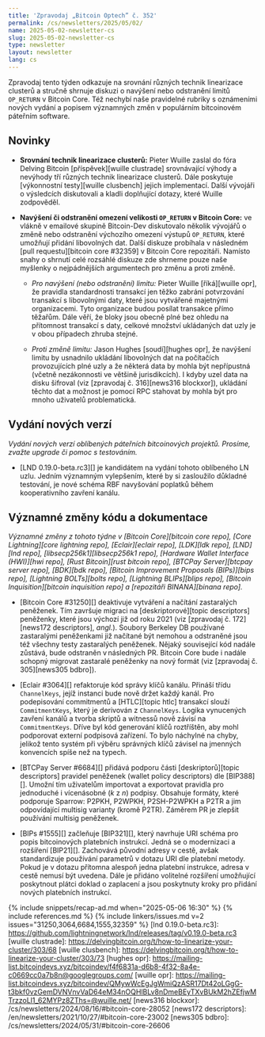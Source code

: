 ```yaml
---
title: 'Zpravodaj „Bitcoin Optech” č. 352'
permalink: /cs/newsletters/2025/05/02/
name: 2025-05-02-newsletter-cs
slug: 2025-05-02-newsletter-cs
type: newsletter
layout: newsletter
lang: cs
---
```

Zpravodaj tento týden odkazuje na srovnání různých technik
linearizace clusterů a stručně shrnuje diskuzi o navýšení nebo odstranění
limitů `OP_RETURN` v Bitcoin Core. Též nechybí naše pravidelné rubriky
s oznámeními nových vydání a popisem významných změn v populárním
bitcoinovém páteřním software.

## Novinky

- **Srovnání technik linearizace clusterů:**
  Pieter Wuille zaslal do fóra Delving Bitcoin [příspěvek][wuille clustrade]
  srovnávající výhody a nevýhody tří různých technik linearizace clusterů.
  Dále poskytuje [výkonnostní testy][wuille clusbench] jejich implementací.
  Další vývojáři o výsledcích diskutovali a kladli doplňující dotazy, které
  Wuille zodpověděl.

- **Navýšení či odstranění omezení velikosti `OP_RETURN` v Bitcoin Core:**
  ve vlákně v emailové skupině Bitcoin-Dev diskutovalo několik vývojářů
  o změně nebo odstranění výchozího omezení výstupů `OP_RETURN`,
  které umožňují přidání libovolných dat. Další diskuze probíhala v následném
  [pull requestu][bitcoin core #32359] v Bitcoin Core repozitáři.
  Namísto snahy o shrnutí celé rozsáhlé diskuze zde shrneme pouze naše
  myšlenky o nejpádnějších argumentech pro změnu a proti změně.

  - *Pro navýšení (nebo odstranění) limitu:* Pieter Wuille [říká][wuille opr],
    že pravidla standardnosti transakcí jen těžko zabrání potvrzování
    transakcí s libovolnými daty, které jsou vytvářené majetnými organizacemi.
    Tyto organizace budou posílat transakce přímo těžařům. Dále věří, že
    bloky jsou obecně plné bez ohledu na přítomnost transakcí s daty,
    celkové množství ukládaných dat uzly je v obou případech zhruba stejné.

  - *Proti změně limitu:* Jason Hughes [soudí][hughes opr], že navýšení
    limitu by usnadnilo ukládání libovolných dat na počítačích provozujících
    plné uzly a že některá data by mohla být nepřípustná (včetně nezákonnosti
    ve většině jurisdikcích). I kdyby uzel data na disku šifroval (viz
    [zpravodaj č. 316][news316 blockxor]), ukládání těchto dat a možnost
    je pomocí RPC stahovat by mohla být pro mnoho uživatelů problematická.

## Vydání nových verzí

*Vydání nových verzí oblíbených páteřních bitcoinových projektů. Prosíme,
zvažte upgrade či pomoc s testováním.*

- [LND 0.19.0-beta.rc3][] je kandidátem na vydání tohoto oblíbeného LN uzlu.
  Jedním významným vylepšením, které by si zasloužilo důkladné testování, je
  nové schéma RBF navyšování poplatků během kooperativního zavření kanálu.

## Významné změny kódu a dokumentace

_Významné změny z tohoto týdne v [Bitcoin Core][bitcoin core repo], [Core
Lightning][core lightning repo], [Eclair][eclair repo], [LDK][ldk repo],
[LND][lnd repo], [libsecp256k1][libsecp256k1 repo], [Hardware Wallet
Interface (HWI)][hwi repo], [Rust Bitcoin][rust bitcoin repo], [BTCPay
Server][btcpay server repo], [BDK][bdk repo], [Bitcoin Improvement
Proposals (BIPs)][bips repo], [Lightning BOLTs][bolts repo],
[Lightning BLIPs][blips repo], [Bitcoin Inquisition][bitcoin inquisition
repo] a [repozitáři BINANA][binana repo]._

- [Bitcoin Core #31250][] deaktivuje vytváření a načítání zastaralých peněženek.
  Tím završuje migraci na [deskriptorové][topic descriptors] peněženky, které
  jsou výchozí již od roku 2021 (viz [zpravodaj č. 172][news172 descriptors],
  _angl._). Soubory Berkeley DB používané zastaralými peněženkami již načítané
  být nemohou a odstraněné jsou též všechny testy zastaralých peněženek.
  Nějaký související kód nadále zůstává, bude odstraněn v následných PR. Bitcoin Core
  bude i nadále schopný migrovat zastaralé peněženky na nový formát (viz
  [zpravodaj č. 305][news305 bdbro]).

- [Eclair #3064][] refaktoruje kód správy klíčů kanálu. Přináší třídu `ChannelKeys`,
  jejíž instanci bude nově držet každý kanál. Pro podepisování commitmentů
  a [HTLC][topic htlc] transakcí slouží `CommitmentKeys`, který je derivován
  z `ChannelKeys`. Logika vynucených zavření kanálů a tvorba skriptů a witnessů
  nově závisí na `CommitmentKeys`. Dříve byl kód generování klíčů roztříštěn,
  aby mohl podporovat externí podpisová zařízení. To bylo náchylné na chyby,
  jelikož tento systém při výběru správných klíčů závisel na jmenných konvencích
  spíše než na typech.

- [BTCPay Server #6684][] přidává podporu části [deskriptorů][topic descriptors]
  pravidel peněženek (wallet policy descriptors) dle [BIP388][]. Umožní tím
  uživatelům importovat a exportovat pravidla pro jednoduché i vícenásobné (_k_ z _n_)
  podpisy. Obsahuje formáty, které podporuje Sparrow: P2PKH, P2WPKH, P2SH-P2WPKH a P2TR
  a jim odpovídající multisig varianty (kromě P2TR). Záměrem PR je zlepšit používání
  multisig peněženek.

- [BIPs #1555][] začleňuje [BIP321][], který navrhuje URI schéma pro popis bitcoinových
  platebních instrukcí. Jedná se o modernizaci a rozšíření [BIP21][]. Zachovává
  původní adresy v cestě, avšak standardizuje používání parametrů v dotazu URI dle
  platební metody. Pokud je v dotazu přítomna alespoň jedna platební instrukce,
  adresa v cestě nemusí být uvedena. Dále je přidáno volitelné rozšíření umožňující
  poskytnout plátci doklad o zaplacení a jsou poskytnuty kroky pro přidání nových
  platebních instrukcí.

{% include snippets/recap-ad.md when="2025-05-06 16:30" %}
{% include references.md %}
{% include linkers/issues.md v=2 issues="31250,3064,6684,1555,32359" %}
[lnd 0.19.0-beta.rc3]: https://github.com/lightningnetwork/lnd/releases/tag/v0.19.0-beta.rc3
[wuille clustrade]: https://delvingbitcoin.org/t/how-to-linearize-your-cluster/303/68
[wuille clusbench]: https://delvingbitcoin.org/t/how-to-linearize-your-cluster/303/73
[hughes opr]: https://mailing-list.bitcoindevs.xyz/bitcoindev/f4f6831a-d6b8-4f32-8a4e-c0669cc0a7b8n@googlegroups.com/
[wuille opr]: https://mailing-list.bitcoindevs.xyz/bitcoindev/QMywWcEgJgWmiQzASR17Dt42oLGgG-t3bkf0vzGemDVNVnvVaD64eM34nOQHlBLv8nDmeBEyTXvBUkM2hZEfjwMTrzzoLl1_62MYPz8ZThs=@wuille.net/
[news316 blockxor]: /cs/newsletters/2024/08/16/#bitcoin-core-28052
[news172 descriptors]: /en/newsletters/2021/10/27/#bitcoin-core-23002
[news305 bdbro]: /cs/newsletters/2024/05/31/#bitcoin-core-26606
